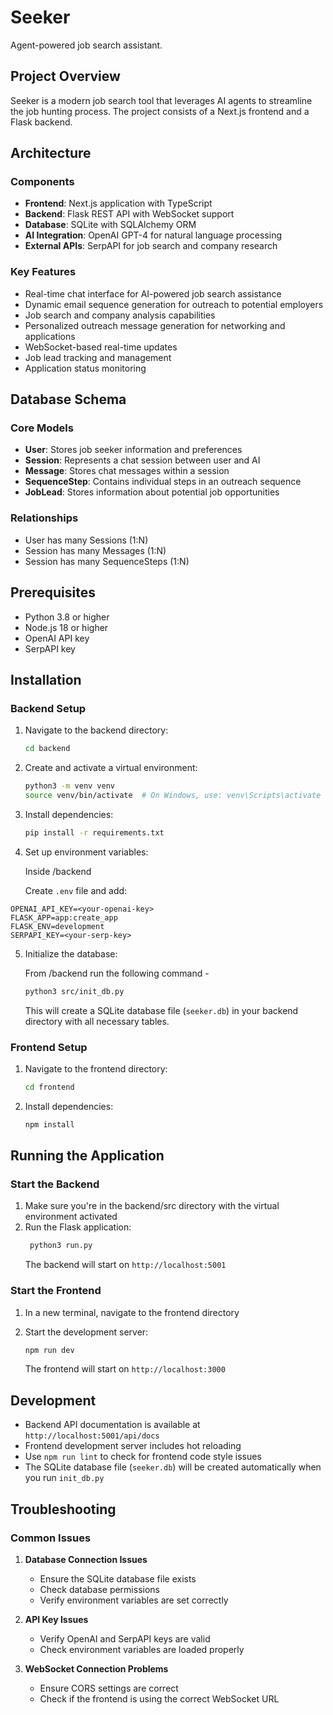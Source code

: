 # Seeker

Agent-powered job search assistant.

## Project Overview

Seeker is a modern job search tool that leverages AI agents to streamline the job hunting process. The project consists of a Next.js frontend and a Flask backend.

## Architecture

### Components

- **Frontend**: Next.js application with TypeScript
- **Backend**: Flask REST API with WebSocket support
- **Database**: SQLite with SQLAlchemy ORM
- **AI Integration**: OpenAI GPT-4 for natural language processing
- **External APIs**: SerpAPI for job search and company research

### Key Features

- Real-time chat interface for AI-powered job search assistance
- Dynamic email sequence generation for outreach to potential employers
- Job search and company analysis capabilities
- Personalized outreach message generation for networking and applications
- WebSocket-based real-time updates
- Job lead tracking and management
- Application status monitoring

## Database Schema

### Core Models

- **User**: Stores job seeker information and preferences
- **Session**: Represents a chat session between user and AI
- **Message**: Stores chat messages within a session
- **SequenceStep**: Contains individual steps in an outreach sequence
- **JobLead**: Stores information about potential job opportunities

### Relationships

- User has many Sessions (1:N)
- Session has many Messages (1:N)
- Session has many SequenceSteps (1:N)

## Prerequisites

- Python 3.8 or higher
- Node.js 18 or higher
- OpenAI API key
- SerpAPI key

## Installation

### Backend Setup

1. Navigate to the backend directory:

   ```bash
   cd backend
   ```

2. Create and activate a virtual environment:

   ```bash
   python3 -m venv venv
   source venv/bin/activate  # On Windows, use: venv\Scripts\activate
   ```

3. Install dependencies:

   ```bash
   pip install -r requirements.txt
   ```

4. Set up environment variables:

   Inside /backend

   Create `.env` file and add:

```
OPENAI_API_KEY=<your-openai-key>
FLASK_APP=app:create_app
FLASK_ENV=development
SERPAPI_KEY=<your-serp-key>
```

5. Initialize the database:

   From /backend run the following command -

   ```bash
   python3 src/init_db.py
   ```

   This will create a SQLite database file (`seeker.db`) in your backend directory with all necessary tables.

### Frontend Setup

1. Navigate to the frontend directory:

   ```bash
   cd frontend
   ```

2. Install dependencies:

   ```bash
   npm install
   ```

## Running the Application

### Start the Backend

1. Make sure you're in the backend/src directory with the virtual environment activated
2. Run the Flask application:
   ```bash
    python3 run.py
   ```
   The backend will start on `http://localhost:5001`

### Start the Frontend

1. In a new terminal, navigate to the frontend directory

2. Start the development server:
   ```bash
   npm run dev
   ```
   The frontend will start on `http://localhost:3000`

## Development

- Backend API documentation is available at `http://localhost:5001/api/docs`
- Frontend development server includes hot reloading
- Use `npm run lint` to check for frontend code style issues
- The SQLite database file (`seeker.db`) will be created automatically when you run `init_db.py`

## Troubleshooting

### Common Issues

1. **Database Connection Issues**

   - Ensure the SQLite database file exists
   - Check database permissions
   - Verify environment variables are set correctly

2. **API Key Issues**

   - Verify OpenAI and SerpAPI keys are valid
   - Check environment variables are loaded properly

3. **WebSocket Connection Problems**
   - Ensure CORS settings are correct
   - Check if the frontend is using the correct WebSocket URL
